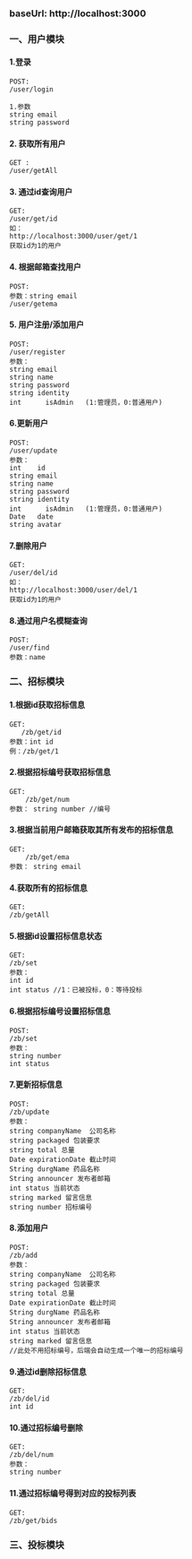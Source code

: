 ### baseUrl: http://localhost:3000

### 一、用户模块

#### 1.登录

```shell script
POST:
/user/login
```

```shell script
1.参数
string email 
string password

```

#### 2. 获取所有用户

```shell script
GET :
/user/getAll
```

#### 3. 通过id查询用户

```shell script
GET:
/user/get/id
如：
http://localhost:3000/user/get/1
获取id为1的用户
```

#### 4. 根据邮箱查找用户

```
POST:
参数：string email
/user/getema

```

#### 5. 用户注册/添加用户

```
POST:
/user/register
参数：
string email
string name
string password
string identity
int 	 isAdmin   (1:管理员，0:普通用户)
```

#### 6.更新用户

```
POST:
/user/update
参数：
int    id
string email
string name
string password
string identity
int 	 isAdmin   (1:管理员，0:普通用户)
Date   date
string avatar
```

#### 7.删除用户

```
GET:
/user/del/id
如：
http://localhost:3000/user/del/1
获取id为1的用户
```

#### 8.通过用户名模糊查询

```
POST:
/user/find
参数：name

```

### 二、招标模块

#### 1.根据id获取招标信息
```
GET:
   /zb/get/id
参数：int id
例：/zb/get/1
```

#### 2.根据招标编号获取招标信息
```
GET: 
    /zb/get/num
参数： string number //编号
```
#### 3.根据当前用户邮箱获取其所有发布的招标信息
```
GET:
    /zb/get/ema
参数： string email

```

#### 4.获取所有的招标信息
```
GET:
/zb/getAll
```

#### 5.根据id设置招标信息状态
```
GET:
/zb/set
参数：
int id
int status //1：已被投标，0：等待投标
```

#### 6.根据招标编号设置招标信息
```shell script
POST:
/zb/set
参数：
string number
int status
```

#### 7.更新招标信息
```shell script
POST:
/zb/update
参数：
string companyName  公司名称
string packaged 包装要求
string total 总量
Date expirationDate 截止时间
String durgName 药品名称
String announcer 发布者邮箱
int status 当前状态
string marked 留言信息
string number 招标编号
```

#### 8.添加用户
```shell script
POST:
/zb/add
参数：
string companyName  公司名称
string packaged 包装要求
string total 总量
Date expirationDate 截止时间
String durgName 药品名称
String announcer 发布者邮箱
int status 当前状态
string marked 留言信息
//此处不用招标编号，后端会自动生成一个唯一的招标编号
```

#### 9.通过id删除招标信息
```shell script
GET:
/zb/del/id
int id
```

#### 10.通过招标编号删除
```shell script
GET:
/zb/del/num
参数：
string number
```

#### 11.通过招标编号得到对应的投标列表
```shell script
GET:
/zb/get/bids
```


### 三、投标模块
